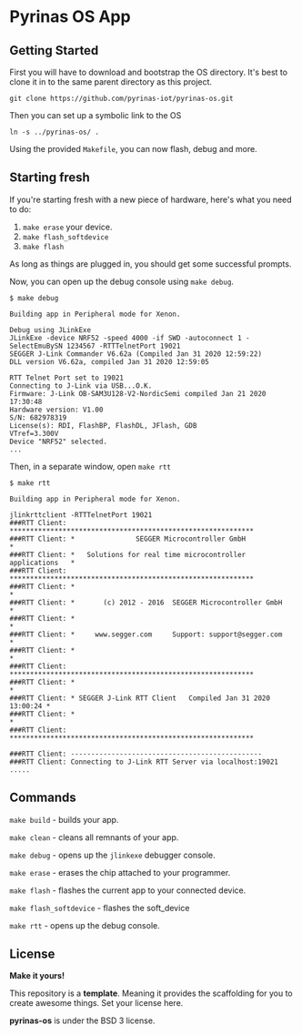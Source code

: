 # Pyrinas OS App

## Getting Started

First you will have to download and bootstrap the OS directory.
It's best to clone it in to the same parent directory as this project.

```
git clone https://github.com/pyrinas-iot/pyrinas-os.git
```

Then you can set up a symbolic link to the OS

```
ln -s ../pyrinas-os/ .
```

Using the provided `Makefile`, you can now flash, debug and more.

## Starting fresh

If you're starting fresh with a new piece of hardware, here's what you need to do:

1. `make erase` your device.
1. `make flash_softdevice`
1. `make flash`

As long as things are plugged in, you should get some successful prompts.

Now, you can open up the debug console using `make debug`.

```
$ make debug

Building app in Peripheral mode for Xenon.

Debug using JLinkExe
JLinkExe -device NRF52 -speed 4000 -if SWD -autoconnect 1 -SelectEmuBySN 1234567 -RTTTelnetPort 19021
SEGGER J-Link Commander V6.62a (Compiled Jan 31 2020 12:59:22)
DLL version V6.62a, compiled Jan 31 2020 12:59:05

RTT Telnet Port set to 19021
Connecting to J-Link via USB...O.K.
Firmware: J-Link OB-SAM3U128-V2-NordicSemi compiled Jan 21 2020 17:30:48
Hardware version: V1.00
S/N: 682978319
License(s): RDI, FlashBP, FlashDL, JFlash, GDB
VTref=3.300V
Device "NRF52" selected.
...

```

Then, in a separate window, open `make rtt`

```
$ make rtt

Building app in Peripheral mode for Xenon.

jlinkrttclient -RTTTelnetPort 19021
###RTT Client: ************************************************************
###RTT Client: *               SEGGER Microcontroller GmbH                *
###RTT Client: *   Solutions for real time microcontroller applications   *
###RTT Client: ************************************************************
###RTT Client: *                                                          *
###RTT Client: *       (c) 2012 - 2016  SEGGER Microcontroller GmbH       *
###RTT Client: *                                                          *
###RTT Client: *     www.segger.com     Support: support@segger.com       *
###RTT Client: *                                                          *
###RTT Client: ************************************************************
###RTT Client: *                                                          *
###RTT Client: * SEGGER J-Link RTT Client   Compiled Jan 31 2020 13:00:24 *
###RTT Client: *                                                          *
###RTT Client: ************************************************************

###RTT Client: -----------------------------------------------
###RTT Client: Connecting to J-Link RTT Server via localhost:19021 .....
```

## Commands

`make build` - builds your app.

`make clean` - cleans all remnants of your app.

`make debug` - opens up the `jlinkexe` debugger console.

`make erase` - erases the chip attached to your programmer.

`make flash` - flashes the current app to your connected device.

`make flash_softdevice` - flashes the soft_device

`make rtt` - opens up the debug console.

## License

**Make it yours!**

This repository is a **template**. Meaning it provides the scaffolding for you
to create awesome things. Set your license here.

**pyrinas-os** is under the BSD 3 license.